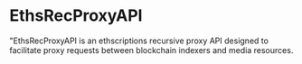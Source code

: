 # EthsRecProxyAPI
"EthsRecProxyAPI is an ethscriptions recursive proxy API designed to facilitate proxy requests between blockchain indexers and media resources.
